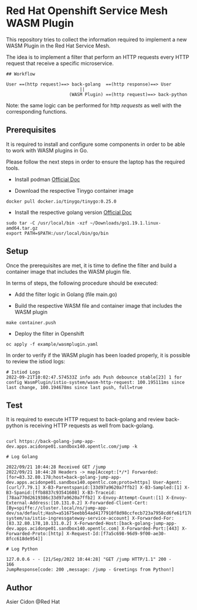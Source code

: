 # Red Hat Openshift Service Mesh WASM Plugin

This repository tries to collect the information required to implement a new WASM Plugin in the Red Hat Service Mesh.

The idea is to implement a filter that perform an HTTP requests every HTTP request that receive a specific microservice.

```$bash
## Workflow

User ==(http request)==> back-golang  ==(http response)==> User
                            ||
                        (WASM Plugin) ==(http request)==> back-python
```

Note: the same logic can be performed for http *requests* as well with the corresponding functions.

## Prerequisites

It is required to install and configure some components in order to be able to work with WASM plugins in Go.

Please follow the next steps in order to ensure the laptop has the required tools.

- Install podman [Official Doc](https://podman.io/getting-started/installation)

- Download the respective Tinygo container image

```$bash
docker pull docker.io/tinygo/tinygo:0.25.0
```

- Install the respective golang version [Official Doc](https://go.dev/doc/install)

```$bash
sudo tar -C /usr/local/bin -xzf ~/Downloads/go1.19.1.linux-amd64.tar.gz
export PATH=$PATH:/usr/local/bin/go/bin
```

## Setup

Once the prerequisites are met, it is time to define the filter and build a container image that includes the WASM plugin file. 

In terms of steps, the following procedure should be executed:

- Add the filter logic in Golang (file main.go)

- Build the respective WASM file and container image that includes the WASM plugin

```$bash
make container.push
```

- Deploy the filter in Openshift

```$bash
oc apply -f example/wasmplugin.yaml
```

In order to verify if the WASM plugin has been loaded properly, it is possible to review the istiod logs:

```$bash
# Istiod Logs
2022-09-21T10:02:47.574533Z info ads Push debounce stable[23] 1 for config WasmPlugin/istio-system/wasm-http-request: 100.195111ms since last change, 100.194678ms since last push, full=true
```

## Test

It is required to execute HTTP request to back-golang and review back-python is receiving HTTP requests as well from back-golang.

```$bash

curl https://back-golang-jump-app-dev.apps.acidonpe01.sandbox140.opentlc.com/jump -k

# Log Golang

2022/09/21 10:44:28 Received GET /jump
2022/09/21 10:44:28 Headers -> map[Accept:[*/*] Forwarded:[for=83.32.80.178;host=back-golang-jump-app-dev.apps.acidonpe01.sandbox140.opentlc.com;proto=https] User-Agent:[curl/7.79.1] X-B3-Parentspanid:[33d97a9620a7ffb2] X-B3-Sampled:[1] X-B3-Spanid:[ffb8837c93541608] X-B3-Traceid:[78aa770d2619386c33d97a9620a7ffb2] X-Envoy-Attempt-Count:[1] X-Envoy-External-Address:[10.131.0.2] X-Forwarded-Client-Cert:[By=spiffe://cluster.local/ns/jump-app-dev/sa/default;Hash=a51675eebb54ad4177910f8d98ccfecb723a7958cd6fe61f17828e5547384885;Subject="";URI=spiffe://cluster.local/ns/istio-system/sa/istio-ingressgateway-service-account] X-Forwarded-For:[83.32.80.178,10.131.0.2] X-Forwarded-Host:[back-golang-jump-app-dev.apps.acidonpe01.sandbox140.opentlc.com] X-Forwarded-Port:[443] X-Forwarded-Proto:[http] X-Request-Id:[f7a5c698-96d9-9f00-ae30-8fcc618de954]]

# Log Python

127.0.0.6 - - [21/Sep/2022 10:44:28] "GET /jump HTTP/1.1" 200 -
166
JumpResponse[code: 200 ,message: /jump - Greetings from Python!]
```

## Author 

Asier Cidon @Red Hat